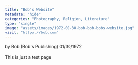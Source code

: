 ```yaml
---
title: "Bob's Website"
metadate: "hide"
categories: "Photography, Religion, Literature"
type: "single"
image: "assets/images/1972-01-30-bob-bob-bobs-website.jpg"
visit: "https://bob.com"
---
```

by Bob (Bob's Publishing) 01/30/1972 \
\
This is just a test page
